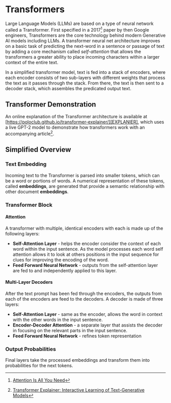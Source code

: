 # Transformers
Large Language Models (LLMs) are based on a type of neural network called a Transformer.
First specified in a 2017[^ATTENTION] paper by then Google engineers, Transformers are the core
technology behind modern Generative AI models including LLMs. A transformer
neural net architecture improves on a basic task of predicting the next-word in a sentence or 
passage of text by adding a core mechanism called *self-attention* that allows the transformers a
greater ability to place incoming characters within a larger context of the entire text.  

In a simplified transformer model, text is fed into a stack of encoders, where each encoder 
consists of two sub-layers with different weights that process the text as it passes through 
the stack. From there, the text is then sent to a decoder stack, which assembles the predicated 
output text.

## Transformer Demonstration
An online explanation of the Transformer architecture is available at 
[https://poloclub.github.io/transformer-explainer/][EXPLANIER], which uses a live GPT-2 model 
to demonstrate how transformers work with an accompanying article[^EXPLAIN_PAPER].

## Simplified Overview

### Text Embedding
Incoming text to the Transformer is parsed into smaller tokens, which can be a word or portions of
words. A numerical representation of these tokens, called **embeddings**, are generated that provide
a semantic relationship with other document **embeddings**.  

### Transformer Block

#### Attention 
A transformer with multiple, identical encoders with each is made up of the 
following layers:

- **Self-Attention Layer** - helps the encoder consider the context of each word within the
  input sentence. As the model processes each word self attention allows it to look at
  others positions in the input sequence for clues for improving the encoding of the word.
- **Feed Forward Neural Network** - outputs from the self-attention layer are fed to 
  and independently applied to this layer.

#### Multi-Layer Decoders
After the text prompt has been fed through the encoders, the outputs from each of the
encoders are feed to the decoders. A decoder is made of three layers:

- **Self-Attention Layer** - same as the encoder, allows the word in context with the other
  words in the input sentence. 
- **Encoder-Decoder Attention** - a separate layer that assists the decoder in focusing on 
  the relevant parts in the input sentence.
- **Feed Forward Neural Network** - refines token representation

### Output Probabilities
Final layers take the processed embeddings and transform them into probabilities for the next
tokens.  

[EXPLANIER]: https://poloclub.github.io/transformer-explainer/
[^ATTENTION]: [Attention Is All You Need](https://arxiv.org/abs/1706.03762)
[^EXPLAIN_PAPER]: [Transformer Explainer: Interactive Learning of Text-Generative Models](https://arxiv.org/abs/2408.04619)
